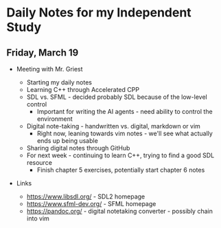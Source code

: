 # Daily Notes for my Independent Study

## Friday, March 19

- Meeting with Mr. Griest 
    - Starting my daily notes
    - Learning C++ through Accelerated CPP
    - SDL vs. SFML - decided probably SDL because of the low-level control
        - Important for writing the AI agents - need ability to control the environment
    - Digital note-taking - handwritten vs. digital, markdown or vim
        - Right now, leaning towards vim notes - we'll see what actually ends up being usable
    - Sharing digital notes through GitHub
    - For next week - continuing to learn C++, trying to find a good SDL resource
        - Finish chapter 5 exercises, potentially start chapter 6 notes

- Links
    - https://www.libsdl.org/ - SDL2 homepage
    - https://www.sfml-dev.org/ - SFML homepage
    - https://pandoc.org/ - digital notetaking converter - possibly chain into vim

